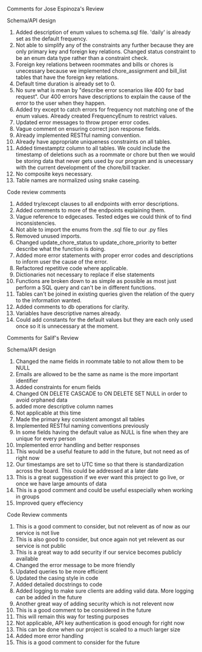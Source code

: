 Comments for Jose Espinoza's Review

Schema/API design
1. Added description of enum values to schema.sql file. 'daily' is already set as the default frequency.
2. Not able to simplify any of the constraints any further because they are only primary key and foreign key relations. Changed status constraint to be an enum data type rather than a constraint check.
3. Foreign key relations between roommates and bills or chores is unecessary because we implemented chore_assignment and bill_list tables that have the foreign key relations.
4. Default time duration is already set to 0.
5. No sure what is mean by "describe error scenarios like 400 for bad request". Our 400 errors have descriptions to explain the cause of the error to the user when they happen.
6. Added try except to catch errors for frequency not matching one of the enum values. Already created FrequencyEnum to restrict values.
7. Updated error messages to throw proper error codes.
8. Vague comment on ensuring correct json response fields.
9. Already implemented RESTful naming convention.
10. Already have appropriate uniqueness constraints on all tables.
11. Added timestamptz column to all tables. We could include the timestamp of deletions such as a roommate or chore but then we would be storing data that never gets used by our program and is unecessary with the current development of the chore/bill tracker.
12. No composite keys necessary.
13. Table names are normalized using snake caseing.

Code review comments
1. Added try/except clauses to all endpoints with error descriptions.
2. Added comments to more of the endpoints explaining them.
3. Vague reference to edgecases. Tested edges we could think of to find inconsistencies.
4. Not able to import the enums from the .sql file to our .py files
5. Removed unused imports.
6. Changed update_chore_status to update_chore_priority to better describe what the function is doing.
7. Added more error statements with proper error codes and descriptions to inform user the cause of the error.
8. Refactored repetitive code where applicable.
9. Dictionaries not necessary to replace if else statements
10. Functions are broken down to as simple as possible as most just perform a SQL query and can't be in different functions.
11. Tables can't be joined in existing queries given the relation of the query to the information wanted.
12. Added comments to db operations for clarity.
13. Variables have descriptive names already.
14. Could add constants for the default values but they are each only used once so it is unnecessary at the moment.


Comments for Salif's Review

Schema/API design
1. Changed the name fields in roommate table to not allow them to be NULL
2. Emails are allowed to be the same as name is the more important identifier
3. Added constraints for enum fields
4. Changed ON DELETE CASCADE to ON DELETE SET NULL in order to avoid orphaned data
5. added more descriptive column names
6. Not applicable at this time
7. Made the primary key consistent amongst all tables
8. Implemented RESTful naming conventions previously
9. In some fields having the default value as NULL is fine when they are unique for every person
10. Implemented error handling and better responses
11. This would be a useful feature to add in the future, but not need as of right now
12. Our timestamps are set to UTC time so that there is standardization across the board. This could be addressed at a later date
13. This is a great suggesstion if we ever want this project to go live, or once we have large amounts of data
14. This is a good comment and could be useful esspecially when working in groups
15. Improved query effeciency

Code Review comments
1. This is a good comment to consider, but not relevent as of now as our service is not live
2. This is also good to consider, but once again not yet relevent as our service is not public
3. This is a great way to add security if our service becomes publicly available
4. Changed the error message to be more friendly
5. Updated queries to be more efficient
6. Updated the casing style in code
7. Added detailed docstrings to code
8. Added logging to make sure clients are adding valid data. More logging can be added in the future
9. Another great way of adding security which is not relevent now
10. This is a good comment to be considered in the future
11. This will remain this way for testing purposes
12. Not applicable, API key authentication is good enough for right now
13. This can be done when our project is scaled to a much larger size
14. Added more error handling
15. This is a good comment to consider for the future


